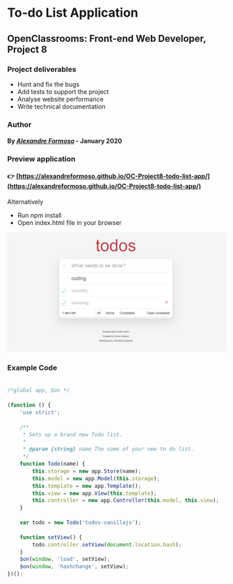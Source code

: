 # To-do List Application

## OpenClassrooms: Front-end Web Developer, Project 8

### Project deliverables

* Hunt and fix the bugs
* Add tests to support the project
* Analyse website performance
* Write technical documentation


### Author

#### By [*Alexandre Formoso*](https://aformoso.dev) - January 2020

### Preview application 
#### :point_right: [https://alexandreformoso.github.io/OC-Project8-todo-list-app/](https://alexandreformoso.github.io/OC-Project8-todo-list-app/)
Alternatively
* Run npm install
* Open index.html file in your browser

![game printscreen](/img/to-do-img.png)

### Example Code
```javascript

/*global app, $on */

(function () {
	'use strict';

	/**
	 * Sets up a brand new Todo list.
	 *
	 * @param {string} name The name of your new to do list.
	 */
	function Todo(name) {
		this.storage = new app.Store(name);
		this.model = new app.Model(this.storage);
		this.template = new app.Template();
		this.view = new app.View(this.template);
		this.controller = new app.Controller(this.model, this.view);
	}

	var todo = new Todo('todos-vanillajs');

	function setView() {
		todo.controller.setView(document.location.hash);
	}
	$on(window, 'load', setView);
	$on(window, 'hashchange', setView);
})();



